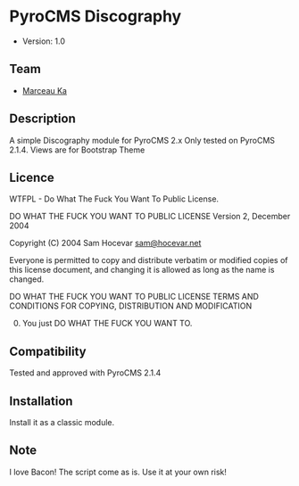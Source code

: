 # PyroCMS Discography

* Version: 1.0

## Team

* [Marceau Ka](http://www.akibatech.fr/)

## Description

A simple Discography module for PyroCMS 2.x
Only tested on PyroCMS 2.1.4. Views are for Bootstrap Theme

## Licence

WTFPL - Do What The Fuck You Want To Public License.

DO WHAT THE FUCK YOU WANT TO PUBLIC LICENSE
Version 2, December 2004

Copyright (C) 2004 Sam Hocevar <sam@hocevar.net>

Everyone is permitted to copy and distribute verbatim or modified
copies of this license document, and changing it is allowed as long
as the name is changed.

DO WHAT THE FUCK YOU WANT TO PUBLIC LICENSE
TERMS AND CONDITIONS FOR COPYING, DISTRIBUTION AND MODIFICATION

0. You just DO WHAT THE FUCK YOU WANT TO.

## Compatibility

Tested and approved with PyroCMS 2.1.4

## Installation

Install it as a classic module.

## Note

I love Bacon! The script come as is. Use it at your own risk!